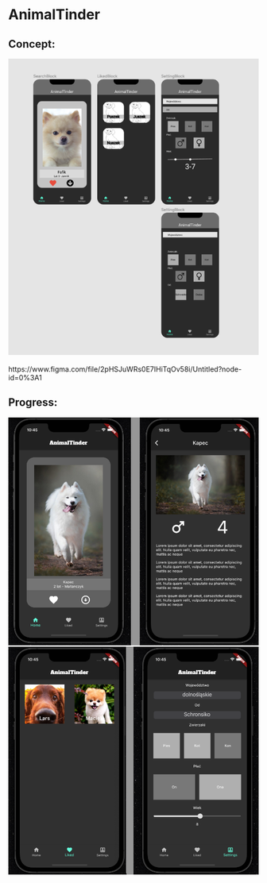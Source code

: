 # AnimalTinder

<h2>Concept:</h2>
<img src="readme/concept2.png">
<br></br>https://www.figma.com/file/2pHSJuWRs0E7IHiTqOv58i/Untitled?node-id=0%3A1

<h2>Progress:</h2>
<img src="readme/searchdesc.png">
<img src="readme/likedsetting.png">


